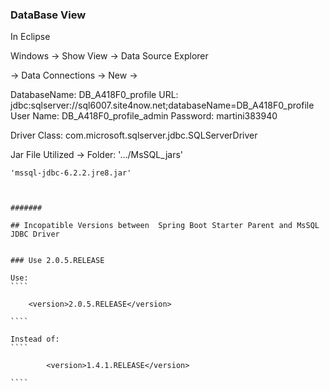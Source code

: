 ### DataBase View

 In Eclipse
 
 Windows -> Show View -> Data Source Explorer 
 
 -> Data Connections -> New ->
 
 
 DatabaseName: DB_A418F0_profile
 URL: jdbc:sqlserver://sql6007.site4now.net;databaseName=DB_A418F0_profile
 User Name: DB_A418F0_profile_admin
 Password: martini383940
 
 
 Driver Class: com.microsoft.sqlserver.jdbc.SQLServerDriver
 
 Jar File Utilized -> Folder:   '.../MsSQL_jars'
	
	'mssql-jdbc-6.2.2.jre8.jar' 
	
	
	
	#######
	
	## Incopatible Versions between  Spring Boot Starter Parent and MsSQL JDBC Driver
	
	
	### Use 2.0.5.RELEASE
	
	Use:
	````
	
		<version>2.0.5.RELEASE</version>
	
	````
	
	Instead of:
	````
			
			<version>1.4.1.RELEASE</version>
	
	````